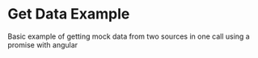 # Get Data Example
Basic example of getting mock data from two sources in one call using a promise with angular
